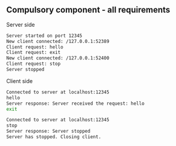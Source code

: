 ## Compulsory component - all requirements

Server side
```bash
Server started on port 12345
New client connected: /127.0.0.1:52389
Client request: hello
Client request: exit
New client connected: /127.0.0.1:52400
Client request: stop
Server stopped
```

Client side
```bash
Connected to server at localhost:12345
hello
Server response: Server received the request: hello
exit
```
```bash
Connected to server at localhost:12345
stop
Server response: Server stopped
Server has stopped. Closing client.
```
